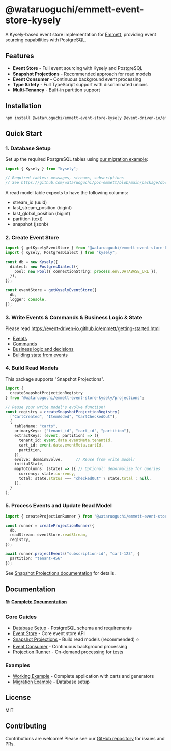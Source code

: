 # @wataruoguchi/emmett-event-store-kysely

A Kysely-based event store implementation for [Emmett](https://github.com/event-driven-io/emmett), providing event sourcing capabilities with PostgreSQL.

## Features

- **Event Store** - Full event sourcing with Kysely and PostgreSQL
- **Snapshot Projections** - Recommended approach for read models
- **Event Consumer** - Continuous background event processing
- **Type Safety** - Full TypeScript support with discriminated unions
- **Multi-Tenancy** - Built-in partition support

## Installation

```bash
npm install @wataruoguchi/emmett-event-store-kysely @event-driven-io/emmett kysely pg
```

## Quick Start

### 1. Database Setup

Set up the required PostgreSQL tables using [our migration example](https://github.com/wataruoguchi/poc-emmett/blob/main/package/database/migrations/1758758113676_event_sourcing_migration_example.ts):

```typescript
import { Kysely } from "kysely";

// Required tables: messages, streams, subscriptions
// See https://github.com/wataruoguchi/poc-emmett/blob/main/package/docs/database-setup.md for details
```

A read model table expects to have the following columns:

- stream_id (uuid)
- last_stream_position (bigint)
- last_global_position (bigint)
- partition (text)
- snapshot (jsonb)

### 2. Create Event Store

```typescript
import { getKyselyEventStore } from "@wataruoguchi/emmett-event-store-kysely";
import { Kysely, PostgresDialect } from "kysely";

const db = new Kysely({
  dialect: new PostgresDialect({
    pool: new Pool({ connectionString: process.env.DATABASE_URL }),
  }),
});

const eventStore = getKyselyEventStore({ 
  db, 
  logger: console,
});
```

### 3. Write Events & Commands & Business Logic & State

Please read <https://event-driven-io.github.io/emmett/getting-started.html>

- [Events](https://event-driven-io.github.io/emmett/getting-started.html#events)
- [Commands](https://event-driven-io.github.io/emmett/getting-started.html#commands)
- [Business logic and decisions](https://event-driven-io.github.io/emmett/getting-started.html#business-logic-and-decisions)
- [Building state from events](https://event-driven-io.github.io/emmett/getting-started.html#building-state-from-events)

### 4. Build Read Models

This package supports "Snapshot Projections".

```typescript
import { 
  createSnapshotProjectionRegistry 
} from "@wataruoguchi/emmett-event-store-kysely/projections";

// Reuse your write model's evolve function!
const registry = createSnapshotProjectionRegistry(
  ["CartCreated", "ItemAdded", "CartCheckedOut"],
  {
    tableName: "carts",
    primaryKeys: ["tenant_id", "cart_id", "partition"],
    extractKeys: (event, partition) => ({
      tenant_id: event.data.eventMeta.tenantId,
      cart_id: event.data.eventMeta.cartId,
      partition,
    }),
    evolve: domainEvolve,      // Reuse from write model!
    initialState,
    mapToColumns: (state) => ({ // Optional: denormalize for queries
      currency: state.currency,
      total: state.status === "checkedOut" ? state.total : null,
    }),
  }
);
```

### 5. Process Events and Update Read Model

```typescript
import { createProjectionRunner } from "@wataruoguchi/emmett-event-store-kysely/projections";

const runner = createProjectionRunner({ 
  db, 
  readStream: eventStore.readStream, 
  registry,
});

await runner.projectEvents("subscription-id", "cart-123", {
  partition: "tenant-456"
});
```

See [Snapshot Projections documentation](https://github.com/wataruoguchi/poc-emmett/blob/main/package/docs/snapshot-projections.md) for details.

## Documentation

📚 **[Complete Documentation](https://github.com/wataruoguchi/poc-emmett/blob/main/package/docs/README.md)**

### Core Guides

- [Database Setup](https://github.com/wataruoguchi/poc-emmett/blob/main/package/docs/database-setup.md) - PostgreSQL schema and requirements
- [Event Store](https://github.com/wataruoguchi/poc-emmett/blob/main/package/docs/event-store.md) - Core event store API
- [Snapshot Projections](https://github.com/wataruoguchi/poc-emmett/blob/main/package/docs/snapshot-projections.md) - Build read models (recommended) ⭐
- [Event Consumer](https://github.com/wataruoguchi/poc-emmett/blob/main/package/docs/consumer.md) - Continuous background processing
- [Projection Runner](https://github.com/wataruoguchi/poc-emmett/blob/main/package/docs/projection-runner.md) - On-demand processing for tests

### Examples

- [Working Example](https://github.com/wataruoguchi/poc-emmett/tree/main/example/) - Complete application with carts and generators
- [Migration Example](https://github.com/wataruoguchi/poc-emmett/blob/main/package/database/migrations/1758758113676_event_sourcing_migration_example.ts) - Database setup

## License

MIT

## Contributing

Contributions are welcome! Please see our [GitHub repository](https://github.com/wataruoguchi/poc-emmett) for issues and PRs.
